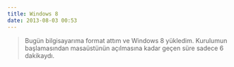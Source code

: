 ```yaml
---
title: Windows 8
date: 2013-08-03 00:53
---
```


>Bugün bilgisayarıma format attım ve Windows 8 yükledim. Kurulumun başlamasından masaüstünün açılmasına kadar geçen süre sadece 6 dakikaydı.
